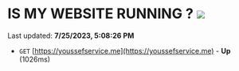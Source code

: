 # IS MY WEBSITE RUNNING ? [![](https://img.shields.io/static/v1?label=Sponsor&message=%E2%9D%A4&logo=GitHub&color=%23fe8e86)](https://github.com/sponsors/<username>)

Last updated: **7/25/2023, 5:08:26 PM**

- `GET` [https://youssefservice.me](https://youssefservice.me) - **Up** (1026ms)
